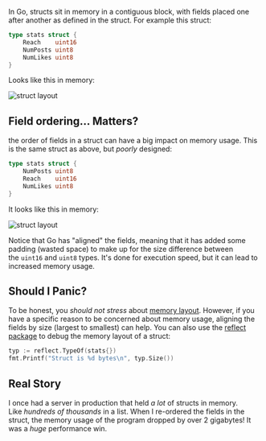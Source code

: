 In Go, structs sit in memory in a contiguous block, with fields placed one after another as defined in the struct. For example this struct:

```go
type stats struct {
	Reach    uint16
	NumPosts uint8
	NumLikes uint8
}
```

Looks like this in memory:

![struct layout](https://storage.googleapis.com/qvault-webapp-dynamic-assets/course_assets/X8Vr5mS.png)

## Field ordering... Matters?

the order of fields in a struct can have a big impact on memory usage. This is the same struct as above, but _poorly_ designed:

```go
type stats struct {
	NumPosts uint8
	Reach    uint16
	NumLikes uint8
}
```

It looks like this in memory:

![struct layout](https://storage.googleapis.com/qvault-webapp-dynamic-assets/course_assets/BaBaUjQ.png)

Notice that Go has "aligned" the fields, meaning that it has added some padding (wasted space) to make up for the size difference between the `uint16` and `uint8` types. It's done for execution speed, but it can lead to increased memory usage.

## Should I Panic?

To be honest, you _should not stress_ about [memory layout](https://go101.org/article/memory-layout.html). However, if you have a specific reason to be concerned about memory usage, aligning the fields by size (largest to smallest) can help. You can also use the [reflect package](https://pkg.go.dev/reflect) to debug the memory layout of a struct:

```go
typ := reflect.TypeOf(stats{})
fmt.Printf("Struct is %d bytes\n", typ.Size())
```

## Real Story

I once had a server in production that held _a lot_ of structs in memory. Like _hundreds of thousands_ in a list. When I re-ordered the fields in the struct, the memory usage of the program dropped by over 2 gigabytes! It was a _huge_ performance win.